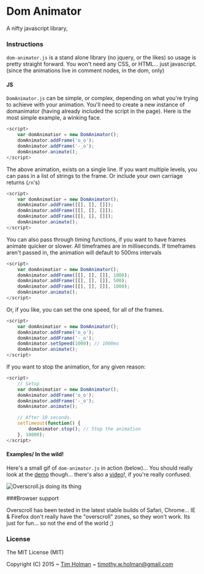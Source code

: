 # Dom Animator

A nifty javascript library, 

### Instructions

`dom-animator.js` is a stand alone library (no jquery, or the likes) so usage is pretty straight forward. You won't need any CSS, or HTML... just javascript. (since the animations live in comment nodes, in the dom, only)

#### JS

`DomAnimator.js` can be simple, or complex, depending on what you're trying to achieve with your animation. You'll need to create a new instance of domanimator (having already included the script in the page). Here is the most simple example, a winking face.

```js
<script>
	var domAnimatior = new DomAnimator();
	domAnimator.addFrame('o_o');
	domAnimator.addFrame('-_o');
	domAnimator.animate();
</script>
```

The above animation, exists on a single line. If you want multiple levels, you can pass in a list of strings to the frame. Or include your own carriage returns (`/n`'s)

```js
<script>
	var domAnimatior = new DomAnimator();
	domAnimator.addFrame([[], [], []]);
	domAnimator.addFrame([[], [], []]);
	domAnimator.addFrame([[], [], []]);
	domAnimator.animate();
</script>

```
You can also pass through timing functions, if you want to have frames animate quicker or slower. All timeframes are in milliseconds. If timeframes aren't passed in, the animation will default to 500ms intervals

```js
<script>
	var domAnimatior = new DomAnimator();
	domAnimator.addFrame([[], [], []], 1000);
	domAnimator.addFrame([[], [], []], 500);
	domAnimator.addFrame([[], [], []], 1000);
	domAnimator.animate();
</script>
```

Or, if you like, you can set the one speed, for all of the frames.

```js
<script>
	var domAnimatior = new DomAnimator();
	domAnimator.addFrame('o_o');
	domAnimator.addFrame('-_o');
	domAnimator.setSpeed(1000); // 1000ms
	domAnimator.animate();
</script>
```

If you want to stop the animation, for any given reason:

```js
<script>
	// Setup
	var domAnimatior = new DomAnimator();
	domAnimator.addFrame('o_o');
	domAnimator.addFrame('-_o');
	domAnimator.animate();

	// After 10 seconds.
	setTimeout(function() {
		domAnimator.stop(); // Stop the animation
	}, 10000);
</script>
```

#### Examples/ In the wild!

Here's a small gif of `dom-animator.js` in action (below)... You should really look at the [demo](http://tholman.com/dom-animator) though... there's also a [video](http://tholman.com/dom-animator/video)!, if you're really confused.

![Overscroll.js doing its thing](http://i.imgur.com/PSvRl9Z.png "Overscroll Bottom")

###Browser support

Overscroll has been tested in the latest stable builds of Safari, Chrome... IE & Firefox don't really have the "overscroll" zones, so they won't work. Its just for fun... so not the end of the world ;)

### License

The MIT License (MIT)

Copyright (C) 2015 ~ [Tim Holman](http://tholman.com) ~ timothy.w.holman@gmail.com
